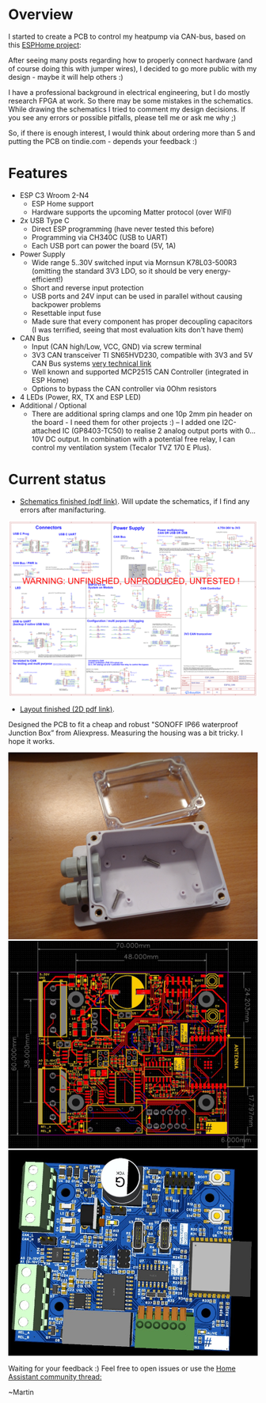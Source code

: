 # Overview
I started to create a PCB to control my heatpump via CAN-bus, based on this [ESPHome project](https://github.com/roberreiter/StiebelEltron-heatpump-over-esphome-can-bus):

After seeing many posts regarding how to properly connect hardware (and of course doing this with jumper wires), I decided to go more public with my design - maybe it will help others :)

I have a professional background in electrical engineering, but I do mostly research FPGA at work. So there may be some mistakes in the schematics. While drawing the schematics I tried to comment my design decisions. If you see any errors or possible pitfalls, please tell me or ask me why ;)

So, if there is enough interest, I would think about ordering more than 5 and putting the PCB on tindie.com - depends your feedback :)


# Features
- ESP C3 Wroom 2-N4 
  - ESP Home support
  - Hardware supports the upcoming Matter protocol (over WIFI)
- 2x USB Type C 
  - Direct ESP programming (have never tested this before)
  - Programming via CH340C (USB to UART)
  - Each USB port can power the board (5V, 1A)
- Power Supply
  - Wide range 5..30V switched input via Mornsun K78L03-500R3 (omitting the standard 3V3 LDO, so it should be very energy-efficient!)
  - Short and reverse input protection
  - USB ports and 24V input can be used in parallel without causing backpower problems
  - Resettable input fuse
  - Made sure that every component has proper decoupling capacitors (I was terrified, seeing that most evaluation kits don't have them)
- CAN Bus
  - Input (CAN high/Low, VCC, GND) via screw terminal 
  - 3V3 CAN transceiver TI SN65HVD230, compatible with 3V3 and 5V CAN Bus systems [very technical link](https://www.analog.com/en/technical-articles/can-bus-transceivers-operate-from-33v-or-5v-and-withstand-60v-faults.html) 
  - Well known and supported MCP2515 CAN Controller (integrated in ESP Home)
  - Options to bypass the CAN controller via 0Ohm resistors 
- 4 LEDs (Power, RX, TX and ESP LED)
- Additional / Optional
  - There are additional spring clamps and one 10p 2mm pin header on the board - I need them for other projects :)
  – I added one I2C-attached IC (GP8403-TC50) to realise 2 analog output ports with 0…10V DC output. In combination with a potential free relay, I can control my ventilation system (Tecalor TVZ 170 E Plus).



# Current status
- [Schematics finished (pdf link)](2023-04-20_JLCPCB/SCH_ESP_CAN_2023-04-20.pdf). Will update the schematics, if I find any errors after manifacturing. 

<img src="Images/SCH_ESP_CAN_0-main_2023-04-20.png" width="600">

- [Layout finished (2D pdf link)](2023-04-20_JLCPCB/PCB_PCB6_2023-04-20.pdf). 

Designed the PCB to fit a cheap and robust "SONOFF IP66 waterproof Junction Box” from Aliexpress. Measuring the housing was a bit tricky. I hope it works. 

<img src="Images/Sonoff_IP66_Waterproof_Junction_Box_Case.jpg" width="600">

<img src="Images/2023-04-20_2D_layout_JLCPCB.jpg" width="600">
<img src="Images/2023-04-20_3D_layout_JLCPCB.jpg" width="600">


Waiting for your feedback :)
Feel free to open issues or use the [Home Assistant community thread:](https://community.home-assistant.io/t/pcb-design-esp32-to-can-supporting-esphome-matter/549125)

~Martin 